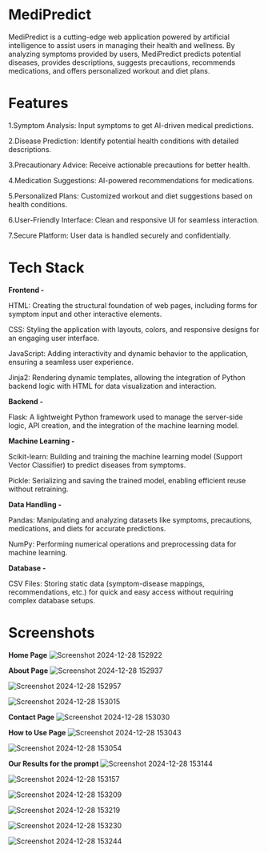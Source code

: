# MediPredict
MediPredict is a cutting-edge web application powered by artificial intelligence to assist users in managing their health and wellness. By analyzing symptoms provided by users, MediPredict predicts potential diseases, provides descriptions, suggests precautions, recommends medications, and offers personalized workout and diet plans.

# Features
1.Symptom Analysis: Input symptoms to get AI-driven medical predictions.

2.Disease Prediction: Identify potential health conditions with detailed descriptions.

3.Precautionary Advice: Receive actionable precautions for better health.

4.Medication Suggestions: AI-powered recommendations for medications.

5.Personalized Plans: Customized workout and diet suggestions based on health conditions.

6.User-Friendly Interface: Clean and responsive UI for seamless interaction.

7.Secure Platform: User data is handled securely and confidentially.

# Tech Stack

**Frontend -**

HTML: Creating the structural foundation of web pages, including forms for symptom input and other interactive elements.

CSS: Styling the application with layouts, colors, and responsive designs for an engaging user interface.

JavaScript: Adding interactivity and dynamic behavior to the application, ensuring a seamless user experience.

Jinja2: Rendering dynamic templates, allowing the integration of Python backend logic with HTML for data visualization and interaction.

**Backend -**

Flask: A lightweight Python framework used to manage the server-side logic, API creation, and the integration of the machine learning model.

**Machine Learning -**

Scikit-learn: Building and training the machine learning model (Support Vector Classifier) to predict diseases from symptoms.

Pickle: Serializing and saving the trained model, enabling efficient reuse without retraining.

**Data Handling -**

Pandas: Manipulating and analyzing datasets like symptoms, precautions, medications, and diets for accurate predictions.

NumPy: Performing numerical operations and preprocessing data for machine learning.

**Database -**

CSV Files: Storing static data (symptom-disease mappings, recommendations, etc.) for quick and easy access without requiring complex database setups.

# Screenshots

**Home Page**
![Screenshot 2024-12-28 152922](https://github.com/user-attachments/assets/c56a5f86-12a8-4554-b1d7-0380f18cefe1)

**About Page**
![Screenshot 2024-12-28 152937](https://github.com/user-attachments/assets/b2339298-4c9f-4ccf-9af8-5dc96b06c454)

![Screenshot 2024-12-28 152957](https://github.com/user-attachments/assets/e883e04e-5999-47f0-80cc-8f3d8bd4b462)

![Screenshot 2024-12-28 153015](https://github.com/user-attachments/assets/c7f6dbc5-b72e-4e6c-8bb3-d7c3245ec09b)

**Contact Page**
![Screenshot 2024-12-28 153030](https://github.com/user-attachments/assets/4e759ff1-07d9-4909-9b00-9f02b48c0015)

**How to Use Page**
![Screenshot 2024-12-28 153043](https://github.com/user-attachments/assets/4952662d-4620-4d58-abc3-f3e5628f12ff)

![Screenshot 2024-12-28 153054](https://github.com/user-attachments/assets/cbb90659-667e-4cd5-843d-fff9ccd50ec7)

**Our Results for the prompt**
![Screenshot 2024-12-28 153144](https://github.com/user-attachments/assets/be923896-a275-4974-8d72-1179300262c2)

![Screenshot 2024-12-28 153157](https://github.com/user-attachments/assets/c0a72f40-4c52-4097-8f38-f47dd9571242)

![Screenshot 2024-12-28 153209](https://github.com/user-attachments/assets/b020c0d8-0ccc-4fee-996a-6bc56a102e3d)

![Screenshot 2024-12-28 153219](https://github.com/user-attachments/assets/39266eaf-d36c-41f5-84f0-c4dbb4e8cddc)

![Screenshot 2024-12-28 153230](https://github.com/user-attachments/assets/708722cc-d135-4d15-ad48-bd6fc9ed3939)

![Screenshot 2024-12-28 153244](https://github.com/user-attachments/assets/65aeb7c1-5158-4bfc-897e-bfc1dea175df)






